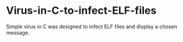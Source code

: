 # Virus-in-C-to-infect-ELF-files
Simple virus in C was designed to infect ELF files and display a chosen message.
